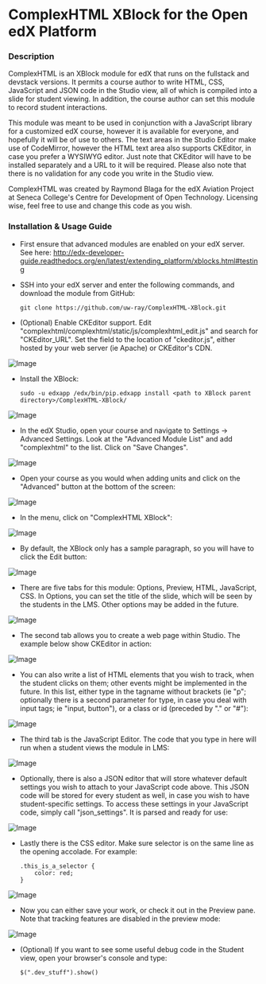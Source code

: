 # ComplexHTML XBlock for the Open edX Platform

### Description

ComplexHTML is an XBlock module for edX that runs on the fullstack and devstack versions. It permits a course author to write HTML, CSS, JavaScript and JSON code in the Studio view, all of which is compiled into a slide for student viewing. In addition, the course author can set this module to record student interactions.

This module was meant to be used in conjunction with a JavaScript library for a customized edX course, however it is available for everyone, and hopefully it will be of use to others. The text areas in the Studio Editor make use of CodeMirror, however the HTML text area also supports CKEditor, in case you prefer a WYSIWYG editor. Just note that CKEditor will have to be installed separately and a URL to it will be required. Please also note that there is no validation for any code you write in the Studio view.

ComplexHTML was created by Raymond Blaga for the edX Aviation Project at Seneca College's Centre for Development of Open Technology. Licensing wise, feel free to use and change this code as you wish.

### Installation & Usage Guide

* First ensure that advanced modules are enabled on your edX server. See here: http://edx-developer-guide.readthedocs.org/en/latest/extending_platform/xblocks.html#testing

* SSH into your edX server and enter the following commands, and download the module from GitHub:

    `git clone https://github.com/uw-ray/ComplexHTML-XBlock.git`

* (Optional) Enable CKEditor support. Edit "complexhtml/complexhtml/static/js/complexhtml_edit.js" and search for "CKEditor_URL". Set the field to the location of "ckeditor.js", either hosted by your web server (ie Apache) or CKEditor's CDN.

![Image](https://raw.githubusercontent.com/uw-ray/ComplexHTML-XBlock/master/docs/chx_01.jpg)
  
* Install the XBlock:

    `sudo -u edxapp /edx/bin/pip.edxapp install <path to XBlock parent directory>/ComplexHTML-XBlock/`
    
![Image](https://raw.githubusercontent.com/uw-ray/ComplexHTML-XBlock/master/docs/chx_02.jpg)
  
* In the edX Studio, open your course and navigate to Settings -> Advanced Settings. Look at the "Advanced Module List" and add "complexhtml" to the list. Click on "Save Changes". 

![Image](https://raw.githubusercontent.com/uw-ray/ComplexHTML-XBlock/master/docs/chx_03.jpg)

* Open your course as you would when adding units and click on the "Advanced" button at the bottom of the screen:

![Image](https://raw.githubusercontent.com/uw-ray/ComplexHTML-XBlock/master/docs/chx_04.jpg)

* In the menu, click on "ComplexHTML XBlock":

![Image](https://raw.githubusercontent.com/uw-ray/ComplexHTML-XBlock/master/docs/chx_05.jpg)

* By default, the XBlock only has a sample paragraph, so you will have to click the Edit button:

![Image](https://raw.githubusercontent.com/uw-ray/ComplexHTML-XBlock/master/docs/chx_06.jpg)

* There are five tabs for this module: Options, Preview, HTML, JavaScript, CSS. In Options, you can set the title of the slide, which will be seen by the students in the LMS. Other options may be added in the future.

![Image](https://raw.githubusercontent.com/uw-ray/ComplexHTML-XBlock/master/docs/chx_07.jpg)

* The second tab allows you to create a web page within Studio. The example below show CKEditor in action:

![Image](https://raw.githubusercontent.com/uw-ray/ComplexHTML-XBlock/master/docs/chx_08.jpg)

* You can also write a list of HTML elements that you wish to track, when the student clicks on them; other events might be implemented in the future. In this list, either type in the tagname without brackets (ie "p"; optionally there is a second parameter for type, in case you deal with input tags; ie "input, button"), or a class or id (preceded by "." or "#"):

![Image](https://raw.githubusercontent.com/uw-ray/ComplexHTML-XBlock/master/docs/chx_09.jpg)

* The third tab is the JavaScript Editor. The code that you type in here will run when a student views the module in LMS:

![Image](https://raw.githubusercontent.com/uw-ray/ComplexHTML-XBlock/master/docs/chx_10.jpg)

* Optionally, there is also a JSON editor that will store whatever default settings you wish to attach to your JavaScript code above. This JSON code will be stored for every student as well, in case you wish to have student-specific settings. To access these settings in your JavaScript code, simply call "json_settings". It is parsed and ready for use:

![Image](https://raw.githubusercontent.com/uw-ray/ComplexHTML-XBlock/master/docs/chx_11.jpg)

* Lastly there is the CSS editor. Make sure selector is on the same line as the opening accolade. For example:

    ```
    .this_is_a_selector {
        color: red;
    }
    ```
    
![Image](https://raw.githubusercontent.com/uw-ray/ComplexHTML-XBlock/master/docs/chx_12.jpg)

* Now you can either save your work, or check it out in the Preview pane. Note that tracking features are disabled in the preview mode:

![Image](https://raw.githubusercontent.com/uw-ray/ComplexHTML-XBlock/master/docs/chx_13.jpg)

* (Optional) If you want to see some useful debug code in the Student view, open your browser's console and type: 

    `$(".dev_stuff").show()`
